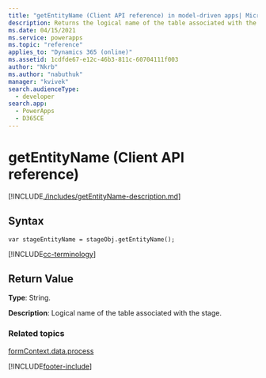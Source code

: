 ```yaml
---
title: "getEntityName (Client API reference) in model-driven apps| MicrosoftDocs"
description: Returns the logical name of the table associated with the stage.
ms.date: 04/15/2021
ms.service: powerapps
ms.topic: "reference"
applies_to: "Dynamics 365 (online)"
ms.assetid: 1cdfde67-e12c-46b3-811c-60704111f003
author: "Nkrb"
ms.author: "nabuthuk"
manager: "kvivek"
search.audienceType: 
  - developer
search.app: 
  - PowerApps
  - D365CE
---
```

# getEntityName (Client API reference)

[!INCLUDE[./includes/getEntityName-description.md](./includes/getEntityName-description.md)]

## Syntax

`var stageEntityName = stageObj.getEntityName();`

[!INCLUDE[cc-terminology](../../../../../data-platform/includes/cc-terminology.md)]

## Return Value

**Type**: String. 

**Description**: Logical name of the table associated with the stage.

### Related topics
 
[formContext.data.process](../../formContext-data-process.md)



[!INCLUDE[footer-include](../../../../../../includes/footer-banner.md)]